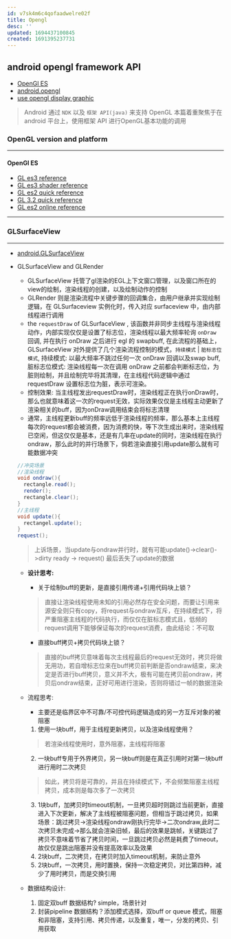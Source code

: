 ```yaml
---
id: v7sk4m6c4qofaadwelre02f
title: Opengl
desc: ''
updated: 1694437100845
created: 1691395237731
---
```


## android opengl framework API
- [OpenGl ES](https://developer.android.com/guide/topics/graphics/opengl?hl=zh-cn)
- [android.opengl](https://developer.android.com/reference/android/opengl/package-summary)
- [use opengl display graphic](https://developer.android.com/training/graphics/opengl?hl=zh-cn)

> Android 通过 `NDK` 以及 `框架 API(java)` 来支持 OpenGL
> 本篇着重聚焦于在 android 平台上，使用框架 API 进行OpenGL基本功能的调用

### OpenGL version and platform
-------
#### OpenGl ES
- [GL es3 reference](https://registry.khronos.org/OpenGL-Refpages/es3/)
- [GL es3 shader reference](https://registry.khronos.org/OpenGL/specs/es/3.2/GLSL_ES_Specification_3.20.html)
- [GL es2 quick reference](https://www.khronos.org/files/opengles20-reference-card.pdf)
- [GL 3.2 quick reference](https://www.khronos.org/files/opengl-quick-reference-card.pdf)
- [GL es2 online reference](https://registry.khronos.org/OpenGL-Refpages/es2.0/)

-------

### GLSurfaceView
-----
- [android.GLSurfaceView](https://developer.android.com/reference/android/opengl/GLSurfaceView)

- GLSurfaceView and GLRender
  - GLSurfaceView 托管了gl渲染的EGL上下文窗口管理，以及窗口所在的view的绘制，渲染线程的创建，以及绘制动作的控制
  - GLRender 则是渲染流程中关键步骤的回调集合，由用户继承并实现绘制逻辑，在 GLSurfaceview 实例化时，传入对应 surfaceview 中，由内部线程进行调用
  - the `requestDraw` of GLSurfaceView , 该函数并非同步主线程与渲染线程动作，内部实现仅仅是设置了标志位，渲染线程以最大频率轮询 `onDraw` 回调, 并在执行 onDraw 之后进行 egl 的 swapbuff, 在此流程的基础上，GLSurfaceView 对外提供了几个渲染流程控制的模式，`持续模式` | `脏标志位模式`, 持续模式: 以最大频率不跳过任何一次 onDraw 回调以及swap buff, 脏标志位模式: 渲染线程每一次在调用 onDraw 之前都会判断标志位，为脏则绘制，并且绘制完毕将其清理，在主线程代码逻辑中通过 requestDraw 设置标志位为脏，表示可渲染。
  - 控制效果: 当主线程发出requestDraw时，渲染线程正在执行onDraw时，那么也就意味着这一次的request无效，实际效果仅仅是主线程主动更新了渲染相关的buff，因为onDraw调用结束会将标志清理
  - 通常，主线程更新buff的频率远低于渲染线程的频率，那么基本上主线程每次的request都会被消费，因为消费的快，等下次生成出来时，渲染线程已空闲，但这仅仅是基本，还是有几率在update的同时，渲染线程在执行ondraw，那么此时的并行场景下，倘若渲染直接引用update那么就有可能数据冲突
  ```java
  //冲突场景
  //渲染线程
  void ondraw(){
    rectangle.read();
    render();
    rectangle.clear();
  }
  //主线程
  void update(){
    rectangel.update();
  }
  request();
  ```
  > 上诉场景，当update与ondraw并行时，就有可能update()->clear()->dirty ready -> request() 最后丢失了update的数据
  - **设计思考:**
    - 关于绘制buff的更新，是直接引用传递+引用代码块上锁？
    > 直接让渲染线程使用未知的引用必然存在安全问题，而要让引用来源安全则只有copy，将request与ondraw互斥，在持续模式下，将严重阻塞主线程的代码执行，而仅仅在脏标志模式且，低频的request调用下能够保证每次的request消费，由此结论：不可取
    - 直接buff拷贝+拷贝代码块上锁？
    > 直接的buff拷贝意味着每次主线程最后的request无效时，拷贝将做无用功，若自增标志位来在buff拷贝前判断是否ondraw结束，来决定是否进行buff拷贝，意义并不大，极有可能在拷贝前ondraw，拷贝后ondraw结束，正好可用进行渲染，否则将错过一帧的数据渲染

  - 流程思考:
      - 主要还是临界区中不可靠/不可控代码逻辑造成的另一方互斥对象的被阻塞
      1. 使用一块buff，用于主线程更新拷贝，以及渲染线程使用？
      > 若渲染线程使用时，意外阻塞，主线程将阻塞
      2. 一块buff专用于外界拷贝，另一块buff则是在真正引用时对第一块buff进行用时二次拷贝
      >  如此，拷贝将是可靠的，并且在持续模式下，不会频繁阻塞主线程拷贝，成本则是每次多了一次拷贝
      3. 1块buff，加拷贝时timeout机制，一旦拷贝超时则跳过当前更新，直接进入下次更新，解决了主线程被阻塞问题，但相当于跳过拷贝，如果场景：跳过拷贝->渲染线程ondraw刚执行完毕->二次ondraw,此时二次拷贝未完成->那么就会渲染旧帧，最后的效果是跳帧，关键跳过了拷贝不意味着节省了拷贝时间，一旦跳过拷贝必然是耗费了timeout，故仅仅是跳出阻塞并没有提高效率以及效果
      4. 2块buff，二次拷贝，在拷贝时加入timeout机制，来防止意外
      5. 2块buff，一次拷贝，用时置换，保持一次稳定拷贝，对比第四种，减少了用时拷贝，而是交换引用

  - 数据结构设计:
      1. 固定双buff 数据结构? simple，场景针对
      2. 封装pipeline 数据结构？添加模式选择，双buff or queue 模式，阻塞和非阻塞，支持引用、拷贝传递，以及重复，唯一，分发的拷贝、引用获取